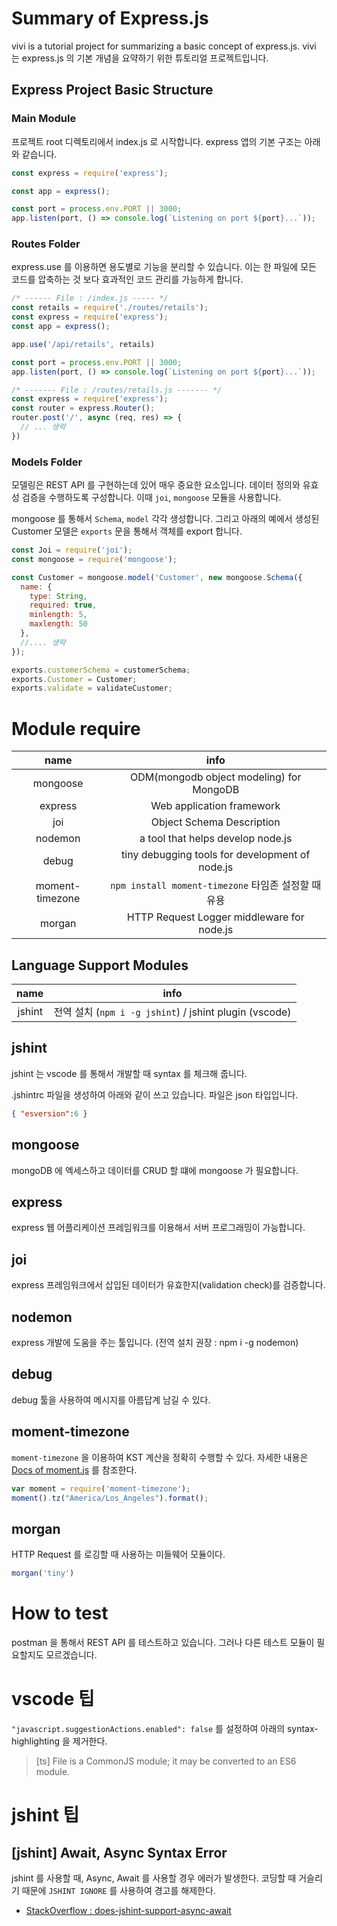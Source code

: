 # Summary of Express.js 

vivi is a tutorial project for summarizing a basic concept of express.js.
vivi 는 express.js 의 기본 개념을 요약하기 위한 튜토리얼 프로젝트입니다.

## Express Project Basic Structure

### Main Module

프로젝트 root 디렉토리에서 index.js 로 시작합니다.
express 앱의 기본 구조는 아래와 같습니다.

```javascript
const express = require('express');

const app = express();

const port = process.env.PORT || 3000;
app.listen(port, () => console.log(`Listening on port ${port}...`));
```

### Routes Folder

express.use 를 이용하면 용도별로 기능을 분리할 수 있습니다. 이는 한 파일에 모든 코드를 압축하는 것 보다 효과적인 코드 관리를 가능하게 합니다.

```javascript
/* ------ File : /index.js ----- */
const retails = require('./routes/retails'); 
const express = require('express');
const app = express();

app.use('/api/retails', retails)

const port = process.env.PORT || 3000;
app.listen(port, () => console.log(`Listening on port ${port}...`));

/* ------- File : /routes/retails.js ------- */
const express = require('express');
const router = express.Router();
router.post('/', async (req, res) => {
  // ... 생략
})
```

### Models Folder

모델링은 REST API 를 구현하는데 있어 매우 중요한 요소입니다. 데이터 정의와 유효성 검증을 수행하도록 구성합니다. 이때 `joi`, `mongoose` 모듈을 사용합니다.

mongoose 를 통해서 `Schema`, `model` 각각 생성합니다. 그리고 아래의 예에서 생성된 Customer 모델은 `exports` 문을 통해서 객체를 export 합니다.

```javascript
const Joi = require('joi');
const mongoose = require('mongoose');

const Customer = mongoose.model('Customer', new mongoose.Schema({
  name: {
    type: String,
    required: true,
    minlength: 5,
    maxlength: 50
  },
  //.... 생략
});

exports.customerSchema = customerSchema;
exports.Customer = Customer; 
exports.validate = validateCustomer;
```

# Module require

|name|info|
|:---:|:---:|
|mongoose| ODM(mongodb object modeling) for MongoDB  |
|express| Web application framework |
|joi| Object Schema Description |
|nodemon| a tool that helps develop node.js |
|debug| tiny debugging tools for development of node.js |
|moment-timezone|`npm install moment-timezone` 타임존 설정할 때 유용|
|morgan|HTTP Request Logger middleware for node.js|

## Language Support Modules

|name|info|
|:---:|:---:|
|jshint| 전역 설치 (`npm i -g jshint`) / jshint plugin (vscode) |

## jshint

jshint 는 vscode 를 통해서 개발할 때 syntax 를 체크해 줍니다.

.jshintrc 파일을 생성하여 아래와 같이 쓰고 있습니다. 파일은 json 타입입니다.

```json
{ "esversion":6 }
```

## mongoose

mongoDB 에 엑세스하고 데이터를 CRUD 할 떄에 mongoose 가 필요합니다. 

## express

express 웹 어플리케이션 프레임워크를 이용해서 서버 프로그래밍이 가능합니다.

## joi 

express 프레임워크에서 삽입된 데이터가 유효한지(validation check)를 검증합니다.

## nodemon 

express 개발에 도움을 주는 툴입니다. (전역 설치 권장 : npm i -g nodemon)

## debug

debug 툴을 사용하여 메시지를 아름답계 남길 수 있다.

## moment-timezone

`moment-timezone` 을 이용하여 KST 계산을 정확히 수행할 수 있다. 자세한 내용은 [Docs of moment.js](https://momentjs.com/timezone/docs/) 를 참조한다.

```javascript
var moment = require('moment-timezone');
moment().tz("America/Los_Angeles").format();
```

## morgan

HTTP Request 를 로깅할 때 사용하는 미들웨어 모듈이다.

```javascript
morgan('tiny')
````


# How to test 

postman 을 통해서 REST API 를 테스트하고 있습니다. 그러나 다른 테스트 모듈이 필요할지도 모르겠습니다.


# vscode 팁

`"javascript.suggestionActions.enabled": false` 를 설정하여 아래의 syntax-highlighting 을 제거한다.

> [ts] File is a CommonJS module; it may be converted to an ES6 module.

# jshint 팁

## [jshint] Await, Async Syntax Error

jshint 를 사용할 때, Async, Await 를 사용할 경우 에러가 발생한다. 코딩할 때 거슬리기 때문에 `JSHINT IGNORE` 를 사용하여 경고를 해제한다.

- [StackOverflow : does-jshint-support-async-await](https://stackoverflow.com/questions/42637630/does-jshint-support-async-await)

